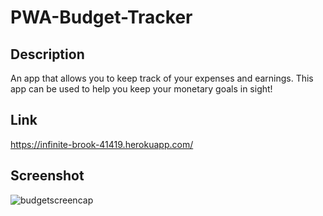 # PWA-Budget-Tracker

## Description
An app that allows you to keep track of your expenses and earnings. This app can be used
to help you keep your monetary goals in sight!

## Link
https://infinite-brook-41419.herokuapp.com/

## Screenshot
![budgetscreencap](https://user-images.githubusercontent.com/99679114/183757602-a7f4cc86-0e29-4c10-bab8-453307d40394.JPG)
